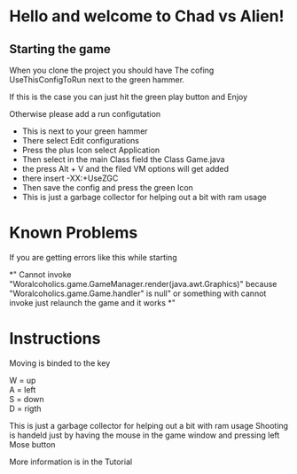 # Hello and welcome to Chad vs Alien!

## Starting the game
When you clone the project you should have The cofing UseThisConfigToRun next to the green hammer.

If this is the case you can just hit the green play button and Enjoy 

Otherwise please add a run configutation 

* This is next to your green hammer
* There select Edit configurations
* Press the plus Icon select Application
* Then select in the main Class field the Class Game.java
* the press Alt + V and the filed VM options will get added 
* there insert -XX:+UseZGC
* Then save the config and  press the green Icon
* This is just a garbage collector for helping out a bit with ram usage

# Known Problems
If you are getting errors like this while starting  

*" Cannot invoke "Woralcoholics.game.GameManager.render(java.awt.Graphics)" because "Woralcoholics.game.Game.handler" is null" or something with cannot invoke just relaunch the game and it works *"
# Instructions
Moving is binded to the key 

W = up \
A = left \
S = down \
D = rigth 

This is just a garbage collector for helping out a bit with ram usage
Shooting is handeld just by having the mouse in the game window and pressing left Mose button
 
More information is in the Tutorial 
